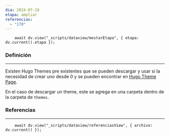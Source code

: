 ```yaml
---
dia: 2024-07-19
etapa: ampliar
referencias:
  - "170"
---
```

```dataviewjs
	await dv.view("_scripts/dataview/mostarEtapa", { etapa: dv.current().etapa });
```
### Definición
---
Existen Hugo Themes pre existentes que se pueden descargar y usar si la necesidad de crear uno desde $0$ y se pueden encontrar en [Hugo Theme Page](https://themes.gohugo.io/). 

En el caso de descargar un theme, este se agrega en una carpeta dentro de la carpeta de `themes`.





### Referencias
---
```dataviewjs
	await dv.view("_scripts/dataview/referenciasView", { archivo: dv.current() });
```